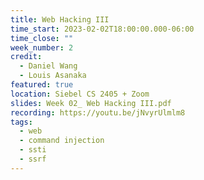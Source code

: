 ```yaml
---
title: Web Hacking III
time_start: 2023-02-02T18:00:00.000-06:00
time_close: ""
week_number: 2
credit:
  - Daniel Wang
  - Louis Asanaka
featured: true
location: Siebel CS 2405 + Zoom
slides: Week 02_ Web Hacking III.pdf
recording: https://youtu.be/jNvyrUlmlm8
tags:
  - web
  - command injection
  - ssti
  - ssrf
---
```

